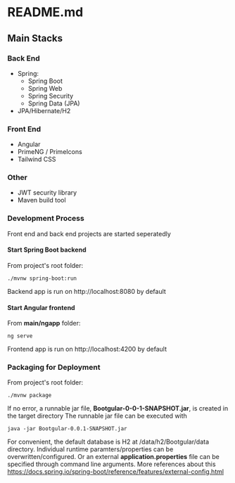 # README.md

## Main Stacks

### Back End
* Spring: 
  * Spring Boot
  * Spring Web
  * Spring Security
  * Spring Data (JPA)
* JPA/Hibernate/H2

### Front End
* Angular
* PrimeNG / PrimeIcons
* Tailwind CSS

### Other
* JWT security library
* Maven build tool

### Development Process
Front end and back end projects are started seperatedly

#### Start Spring Boot backend
From project's root folder:

    ./mvnw spring-boot:run

Backend app is run on http://localhost:8080 by default

#### Start Angular frontend
From **main/ngapp** folder:

    ng serve

Frontend app is run on http://localhost:4200 by default

### Packaging for Deployment
From project's root folder:

    ./mvnw package

If no error, a runnable jar file, **Bootgular-0-0-1-SNAPSHOT.jar**, is created in the target directory
The runnable jar file can be executed with

    java -jar Bootgular-0.0.1-SNAPSHOT.jar

For convenient, the default database is H2 at /data/h2/Bootgular/data directory. 
Individual runtime paramters/properties can be overwritten/configured. Or an external **application.properties** file 
can be specified through command line arguments. 
More references about this https://docs.spring.io/spring-boot/reference/features/external-config.html